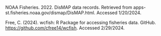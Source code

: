 NOAA Fisheries. 2022. DisMAP data records. Retrieved from apps-st.fisheries.noaa.gov/dismap/DisMAP.html. Accessed 1/20/2024.

Free, C. (2024). wcfish: R Package for accessing fisheries data. GitHub. https://github.com/cfree14/wcfish. Accessed 2/29/2024.
